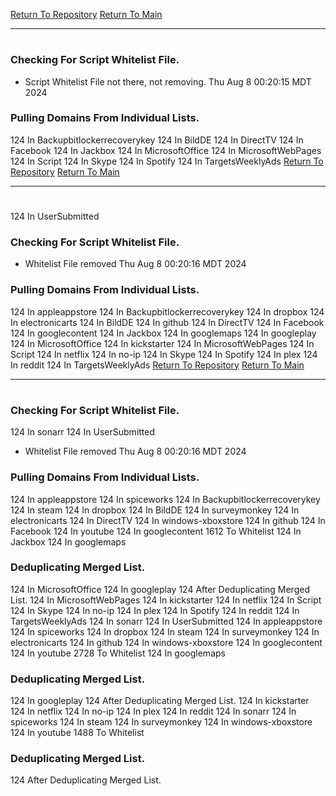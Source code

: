 [Return To Repository](https://github.com/DigitalWarrior/piholeparser/)
[Return To Main](https://github.com/DigitalWarrior/piholeparser/blob/master/RecentRunLogs/Mainlog.md)
____________________________________
# 
### Checking For Script Whitelist File.
* Script Whitelist File not there, not removing. Thu Aug  8 00:20:15 MDT 2024
### Pulling Domains From Individual Lists.
124 In Backupbitlockerrecoverykey
124 In BildDE
124 In DirectTV
124 In Facebook
124 In Jackbox
124 In MicrosoftOffice
124 In MicrosoftWebPages
124 In Script
124 In Skype
124 In Spotify
124 In TargetsWeeklyAds
[Return To Repository](https://github.com/DigitalWarrior/piholeparser/)
[Return To Main](https://github.com/DigitalWarrior/piholeparser/blob/master/RecentRunLogs/Mainlog.md)
____________________________________
# 
124 In UserSubmitted
### Checking For Script Whitelist File.
* Whitelist File removed Thu Aug  8 00:20:16 MDT 2024
### Pulling Domains From Individual Lists.
124 In appleappstore
124 In Backupbitlockerrecoverykey
124 In dropbox
124 In electronicarts
124 In BildDE
124 In github
124 In DirectTV
124 In Facebook
124 In googlecontent
124 In Jackbox
124 In googlemaps
124 In googleplay
124 In MicrosoftOffice
124 In kickstarter
124 In MicrosoftWebPages
124 In Script
124 In netflix
124 In no-ip
124 In Skype
124 In Spotify
124 In plex
124 In reddit
124 In TargetsWeeklyAds
[Return To Repository](https://github.com/DigitalWarrior/piholeparser/)
[Return To Main](https://github.com/DigitalWarrior/piholeparser/blob/master/RecentRunLogs/Mainlog.md)
____________________________________
# 
### Checking For Script Whitelist File.
124 In sonarr
124 In UserSubmitted
* Whitelist File removed Thu Aug  8 00:20:16 MDT 2024
### Pulling Domains From Individual Lists.
124 In appleappstore
124 In spiceworks
124 In Backupbitlockerrecoverykey
124 In steam
124 In dropbox
124 In BildDE
124 In surveymonkey
124 In electronicarts
124 In DirectTV
124 In windows-xboxstore
124 In github
124 In Facebook
124 In youtube
124 In googlecontent
1612 To Whitelist
124 In Jackbox
124 In googlemaps
### Deduplicating Merged List.
124 In MicrosoftOffice
124 In googleplay
124 After Deduplicating Merged List.
124 In MicrosoftWebPages
124 In kickstarter
124 In netflix
124 In Script
124 In Skype
124 In no-ip
124 In plex
124 In Spotify
124 In reddit
124 In TargetsWeeklyAds
124 In sonarr
124 In UserSubmitted
124 In appleappstore
124 In spiceworks
124 In dropbox
124 In steam
124 In surveymonkey
124 In electronicarts
124 In github
124 In windows-xboxstore
124 In googlecontent
124 In youtube
2728 To Whitelist
124 In googlemaps
### Deduplicating Merged List.
124 In googleplay
124 After Deduplicating Merged List.
124 In kickstarter
124 In netflix
124 In no-ip
124 In plex
124 In reddit
124 In sonarr
124 In spiceworks
124 In steam
124 In surveymonkey
124 In windows-xboxstore
124 In youtube
1488 To Whitelist
### Deduplicating Merged List.
124 After Deduplicating Merged List.
